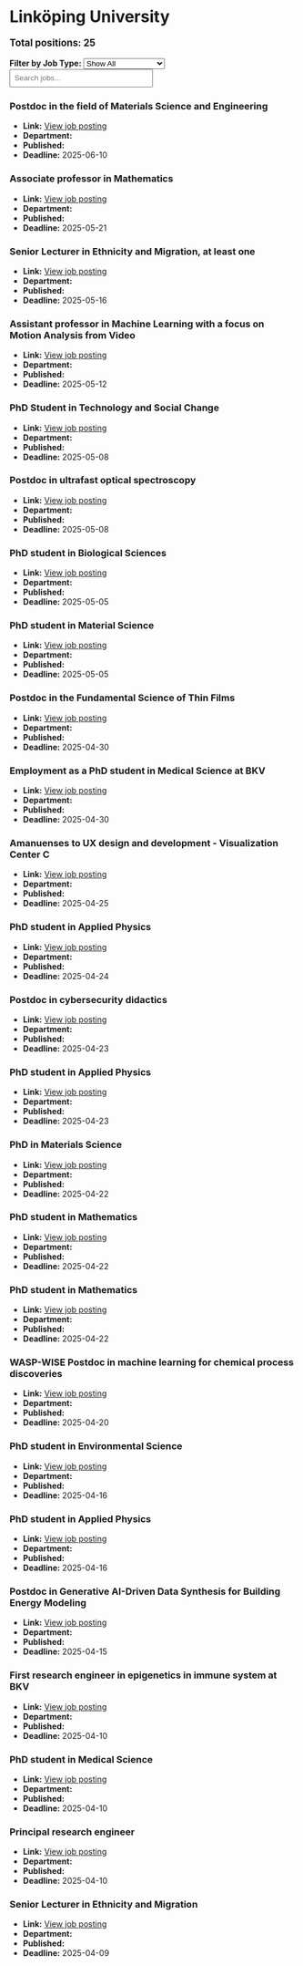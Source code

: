 # Linköping University
<p style="font-size: 1.2em; font-weight: bold;">Total positions: 25</p>


<div id="filters" style="margin: 1em 0;">
  <label for="filterType"><strong>Filter by Job Type:</strong></label>
  <select id="filterType" style="margin-right: 1em;">
    <option value="">Show All</option>
    <option value="PhD">PhD</option>
    <option value="Postdoc/Researcher">Postdoc/Researcher</option>
    <option value="Lecturer/Professor">Lecturer/Professor</option>
    <option value="Research Engineer">Research Engineer</option>    
    <option value="Other">Other</option>
  </select>
  <input type="text" id="jobFilter" placeholder="Search jobs..." style="padding: 0.5em; width: 50%;">
</div>

<div id="jobList">
<div class="job" data-type="None" style="margin-bottom: 1.5em;">

</div>

<div class="job" data-type="Postdoc/Researcher" style="margin-bottom: 1.5em;">
<h3>Postdoc in the field of Materials Science and Engineering</h3>

- **Link:** [View job posting](https://liu.se/en/work-at-liu/vacancies/26579)
- **Department:** 
- **Published:** 
- **Deadline:** 2025-06-10

</div>

<div class="job" data-type="Lecturer/Professor" style="margin-bottom: 1.5em;">
<h3>Associate professor in Mathematics</h3>

- **Link:** [View job posting](https://liu.se/en/work-at-liu/vacancies/26585)
- **Department:** 
- **Published:** 
- **Deadline:** 2025-05-21

</div>

<div class="job" data-type="Lecturer/Professor" style="margin-bottom: 1.5em;">
<h3>Senior Lecturer in Ethnicity and Migration, at least one</h3>

- **Link:** [View job posting](https://liu.se/en/work-at-liu/vacancies/26602)
- **Department:** 
- **Published:** 
- **Deadline:** 2025-05-16

</div>

<div class="job" data-type="Lecturer/Professor" style="margin-bottom: 1.5em;">
<h3>Assistant professor in Machine Learning with a focus on Motion Analysis from Video</h3>

- **Link:** [View job posting](https://liu.se/en/work-at-liu/vacancies/26532)
- **Department:** 
- **Published:** 
- **Deadline:** 2025-05-12

</div>

<div class="job" data-type="PhD" style="margin-bottom: 1.5em;">
<h3>PhD Student in Technology and Social Change</h3>

- **Link:** [View job posting](https://liu.se/en/work-at-liu/vacancies/26421)
- **Department:** 
- **Published:** 
- **Deadline:** 2025-05-08

</div>

<div class="job" data-type="Postdoc/Researcher" style="margin-bottom: 1.5em;">
<h3>Postdoc in ultrafast optical spectroscopy</h3>

- **Link:** [View job posting](https://liu.se/en/work-at-liu/vacancies/26586)
- **Department:** 
- **Published:** 
- **Deadline:** 2025-05-08

</div>

<div class="job" data-type="PhD" style="margin-bottom: 1.5em;">
<h3>PhD student in Biological Sciences</h3>

- **Link:** [View job posting](https://liu.se/en/work-at-liu/vacancies/26479)
- **Department:** 
- **Published:** 
- **Deadline:** 2025-05-05

</div>

<div class="job" data-type="PhD" style="margin-bottom: 1.5em;">
<h3>PhD student in Material Science</h3>

- **Link:** [View job posting](https://liu.se/en/work-at-liu/vacancies/26480)
- **Department:** 
- **Published:** 
- **Deadline:** 2025-05-05

</div>

<div class="job" data-type="Postdoc/Researcher" style="margin-bottom: 1.5em;">
<h3>Postdoc in the Fundamental Science of Thin Films</h3>

- **Link:** [View job posting](https://liu.se/en/work-at-liu/vacancies/25916)
- **Department:** 
- **Published:** 
- **Deadline:** 2025-04-30

</div>

<div class="job" data-type="PhD" style="margin-bottom: 1.5em;">
<h3>Employment as a PhD student in Medical Science at BKV</h3>

- **Link:** [View job posting](https://liu.se/en/work-at-liu/vacancies/26462)
- **Department:** 
- **Published:** 
- **Deadline:** 2025-04-30

</div>

<div class="job" data-type="Other" style="margin-bottom: 1.5em;">
<h3>Amanuenses to UX design and development - Visualization Center C</h3>

- **Link:** [View job posting](https://liu.se/en/work-at-liu/vacancies/26374)
- **Department:** 
- **Published:** 
- **Deadline:** 2025-04-25

</div>

<div class="job" data-type="PhD" style="margin-bottom: 1.5em;">
<h3>PhD student in Applied Physics</h3>

- **Link:** [View job posting](https://liu.se/en/work-at-liu/vacancies/26552)
- **Department:** 
- **Published:** 
- **Deadline:** 2025-04-24

</div>

<div class="job" data-type="Postdoc/Researcher" style="margin-bottom: 1.5em;">
<h3>Postdoc in cybersecurity didactics</h3>

- **Link:** [View job posting](https://liu.se/en/work-at-liu/vacancies/26347)
- **Department:** 
- **Published:** 
- **Deadline:** 2025-04-23

</div>

<div class="job" data-type="PhD" style="margin-bottom: 1.5em;">
<h3>PhD student in Applied Physics</h3>

- **Link:** [View job posting](https://liu.se/en/work-at-liu/vacancies/26428)
- **Department:** 
- **Published:** 
- **Deadline:** 2025-04-23

</div>

<div class="job" data-type="PhD" style="margin-bottom: 1.5em;">
<h3>PhD in Materials Science</h3>

- **Link:** [View job posting](https://liu.se/en/work-at-liu/vacancies/26402)
- **Department:** 
- **Published:** 
- **Deadline:** 2025-04-22

</div>

<div class="job" data-type="PhD" style="margin-bottom: 1.5em;">
<h3>PhD student in Mathematics</h3>

- **Link:** [View job posting](https://liu.se/en/work-at-liu/vacancies/26465)
- **Department:** 
- **Published:** 
- **Deadline:** 2025-04-22

</div>

<div class="job" data-type="PhD" style="margin-bottom: 1.5em;">
<h3>PhD student in Mathematics</h3>

- **Link:** [View job posting](https://liu.se/en/work-at-liu/vacancies/26471)
- **Department:** 
- **Published:** 
- **Deadline:** 2025-04-22

</div>

<div class="job" data-type="Postdoc/Researcher" style="margin-bottom: 1.5em;">
<h3>WASP-WISE Postdoc in machine learning for chemical process discoveries</h3>

- **Link:** [View job posting](https://liu.se/en/work-at-liu/vacancies/26291)
- **Department:** 
- **Published:** 
- **Deadline:** 2025-04-20

</div>

<div class="job" data-type="PhD" style="margin-bottom: 1.5em;">
<h3>PhD student in Environmental Science</h3>

- **Link:** [View job posting](https://liu.se/en/work-at-liu/vacancies/26393)
- **Department:** 
- **Published:** 
- **Deadline:** 2025-04-16

</div>

<div class="job" data-type="PhD" style="margin-bottom: 1.5em;">
<h3>PhD student in Applied Physics</h3>

- **Link:** [View job posting](https://liu.se/en/work-at-liu/vacancies/26476)
- **Department:** 
- **Published:** 
- **Deadline:** 2025-04-16

</div>

<div class="job" data-type="Postdoc/Researcher" style="margin-bottom: 1.5em;">
<h3>Postdoc in Generative AI-Driven Data Synthesis for Building Energy Modeling</h3>

- **Link:** [View job posting](https://liu.se/en/work-at-liu/vacancies/26357)
- **Department:** 
- **Published:** 
- **Deadline:** 2025-04-15

</div>

<div class="job" data-type="Research Engineer" style="margin-bottom: 1.5em;">
<h3>First research engineer in epigenetics in immune system at BKV</h3>

- **Link:** [View job posting](https://liu.se/en/work-at-liu/vacancies/26434)
- **Department:** 
- **Published:** 
- **Deadline:** 2025-04-10

</div>

<div class="job" data-type="PhD" style="margin-bottom: 1.5em;">
<h3>PhD student in Medical Science</h3>

- **Link:** [View job posting](https://liu.se/en/work-at-liu/vacancies/26454)
- **Department:** 
- **Published:** 
- **Deadline:** 2025-04-10

</div>

<div class="job" data-type="Research Engineer" style="margin-bottom: 1.5em;">
<h3>Principal research engineer</h3>

- **Link:** [View job posting](https://liu.se/en/work-at-liu/vacancies/26456)
- **Department:** 
- **Published:** 
- **Deadline:** 2025-04-10

</div>

<div class="job" data-type="Lecturer/Professor" style="margin-bottom: 1.5em;">
<h3>Senior Lecturer in Ethnicity and Migration</h3>

- **Link:** [View job posting](https://liu.se/en/work-at-liu/vacancies/26483)
- **Department:** 
- **Published:** 
- **Deadline:** 2025-04-09
</div></div>

<script>
document.addEventListener("DOMContentLoaded", function () {
  const typeSelect = document.getElementById('filterType');
  const textInput = document.getElementById('jobFilter');
  const jobBlocks = document.querySelectorAll('.job');

  function updateDisplay() {
    const selected = typeSelect.value.toLowerCase();
    const query = textInput.value.toLowerCase();

    jobBlocks.forEach(job => {
      const jobType = (job.dataset.type || "").toLowerCase();
      const matchesType = !selected || jobType === selected;
      const matchesQuery = job.textContent.toLowerCase().includes(query);
      job.style.display = (matchesType && matchesQuery) ? '' : 'none';
    });
  }

  typeSelect.addEventListener('change', updateDisplay);
  textInput.addEventListener('input', updateDisplay);
});
</script>
